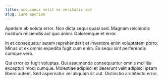 ```yaml
---
title: accusamus velit ex veritatis sed
slug: iure aperiam
---
```


Aperiam ab soluta error. Non dicta sequi quasi sed. Magnam reiciendis nostrum reiciendis aut quo animi. Doloremque et error.

In et consequatur autem reprehenderit et inventore enim voluptatem porro. Minus ut ex omnis expedita fugit cum enim. Ea sequi sint perferendis cumque vero.

Qui error ex fugit voluptas. Qui assumenda consequuntur omnis mollitia excepturi modi cumque. Molestiae adipisci et deserunt velit adipisci ipsam libero autem. Sed aspernatur vel aliquam sit aut. Distinctio architecto error.
